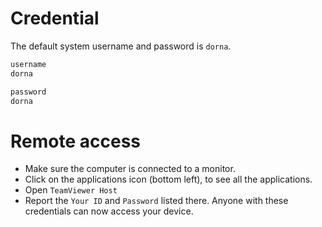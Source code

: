 # Credential
The default system username and password is `dorna`.
```bash
username
dorna

password
dorna
```

# Remote access
- Make sure the computer is connected to a monitor.
- Click on the applications icon (bottom left), to see all the applications.
- Open `TeamViewer Host`
- Report the `Your ID` and `Password` listed there. Anyone with these credentials can now access your device.
